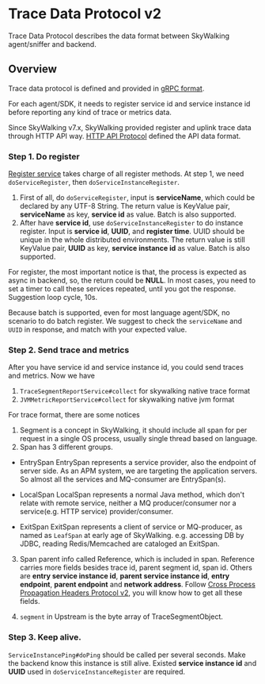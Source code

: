 # Trace Data Protocol v2
Trace Data Protocol describes the data format between SkyWalking agent/sniffer and backend. 

## Overview
Trace data protocol is defined and provided in [gRPC format](https://github.com/apache/skywalking-data-collect-protocol).

For each agent/SDK, it needs to register service id and service instance id before reporting any kind of trace 
or metrics data.

Since SkyWalking v7.x, SkyWalking provided register and uplink trace data through HTTP API way.
[HTTP API Protocol](HTTP-API-Protocol.md) defined the API data format.

### Step 1. Do register
[Register service](https://github.com/apache/skywalking-data-collect-protocol/tree/master/register/Register.proto) takes charge of 
all register methods. At step 1, we need `doServiceRegister`, then `doServiceInstanceRegister`.

1. First of all, do `doServiceRegister`, input is **serviceName**, which could be declared by any UTF-8 String. The return 
value is KeyValue pair, **serviceName** as key, **service id** as value. Batch is also supported.
1. After have **service id**, use `doServiceInstanceRegister` to do instance register. Input is **service id**, **UUID**,
and **register time**. UUID should be unique in the whole distributed environments. The return value is still KeyValue pair,
**UUID** as key, **service instance id** as value. Batch is also supported.

For register, the most important notice is that, the process is expected as async in backend, so, the return could be **NULL**.
In most cases, you need to set a timer to call these services repeated, until you got the response. Suggestion loop cycle, 10s.

Because batch is supported, even for most language agent/SDK, no scenario to do batch register. We suggest to check the  `serviceName`
and `UUID` in response, and match with your expected value.

### Step 2. Send trace and metrics
After you have service id and service instance id, you could send traces and metrics. Now we
have 
1. `TraceSegmentReportService#collect` for skywalking native trace format
1. `JVMMetricReportService#collect` for skywalking native jvm format

For trace format, there are some notices
1. Segment is a concept in SkyWalking, it should include all span for per request in a single OS process, usually single thread based on language.
2. Span has 3 different groups.

* EntrySpan
EntrySpan represents a service provider, also the endpoint of server side. As an APM system, we are targeting the 
application servers. So almost all the services and MQ-consumer are EntrySpan(s).

* LocalSpan
LocalSpan represents a normal Java method, which don't relate with remote service, neither a MQ producer/consumer
nor a service(e.g. HTTP service) provider/consumer.

* ExitSpan
ExitSpan represents a client of service or MQ-producer, as named as `LeafSpan` at early age of SkyWalking.
e.g. accessing DB by JDBC, reading Redis/Memcached are cataloged an ExitSpan. 

3. Span parent info called Reference, which is included in span. Reference carries more fields besides 
trace id, parent segment id, span id. Others are **entry service instance id**, **parent service instance id**,
**entry endpoint**, **parent endpoint** and **network address**. Follow [Cross Process Propagation Headers Protocol v2](Skywalking-Cross-Process-Propagation-Headers-Protocol-v2.md),
you will know how to get all these fields.

4. `segment` in Upstream is the byte array of TraceSegmentObject.

### Step 3. Keep alive.
`ServiceInstancePing#doPing` should be called per several seconds. Make the backend know this instance is still
alive. Existed **service instance id** and **UUID** used in `doServiceInstanceRegister` are required.
